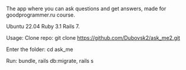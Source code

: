 The app where you can ask questions and get answers, made for goodprogrammer.ru course.

Ubuntu 22.04
Ruby 3.1 Rails 7.

Usage: Clone repo: git clone https://github.com/Dubovsk2/ask_me2.git

Enter the folder: cd ask_me

Run: bundle, rails db:migrate, rails s

